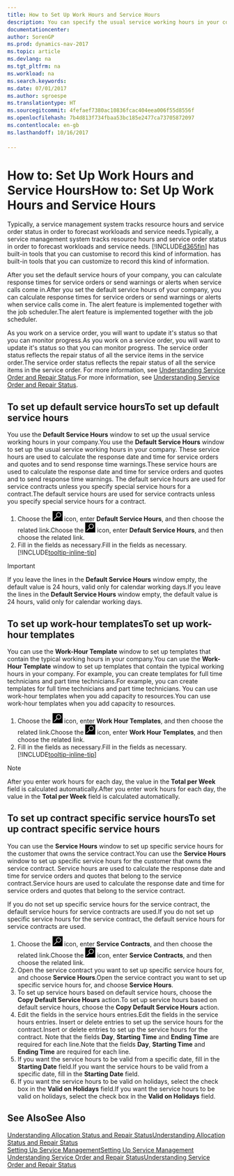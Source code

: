 ```yaml
---
title: How to Set Up Work Hours and Service Hours
description: You can specify the usual service working hours in your company. These service hours are used to calculate the response date and time for service orders and quotes, and to send response time warnings.
documentationcenter: 
author: SorenGP
ms.prod: dynamics-nav-2017
ms.topic: article
ms.devlang: na
ms.tgt_pltfrm: na
ms.workload: na
ms.search.keywords: 
ms.date: 07/01/2017
ms.author: sgroespe
ms.translationtype: HT
ms.sourcegitcommit: 4fefaef7380ac10836fcac404eea006f55d8556f
ms.openlocfilehash: 7b4d813f734fbaa53bc185e2477ca73705872097
ms.contentlocale: en-gb
ms.lasthandoff: 10/16/2017

---
```

# <a name="how-to-set-up-work-hours-and-service-hours"></a><span data-ttu-id="0b014-104">How to: Set Up Work Hours and Service Hours</span><span class="sxs-lookup"><span data-stu-id="0b014-104">How to: Set Up Work Hours and Service Hours</span></span>
<span data-ttu-id="0b014-105">Typically, a service management system tracks resource hours and service order status in order to forecast workloads and service needs.</span><span class="sxs-lookup"><span data-stu-id="0b014-105">Typically, a service management system tracks resource hours and service order status in order to forecast workloads and service needs.</span></span> [!INCLUDE[d365fin](includes/d365fin_md.md)]<span data-ttu-id="0b014-106"> has built-in tools that you can customise to record this kind of information.</span><span class="sxs-lookup"><span data-stu-id="0b014-106"> has built-in tools that you can customize to record this kind of information.</span></span>  
  
<span data-ttu-id="0b014-107">After you set the default service hours of your company, you can calculate response times for service orders or send warnings or alerts when service calls come in.</span><span class="sxs-lookup"><span data-stu-id="0b014-107">After you set the default service hours of your company, you can calculate response times for service orders or send warnings or alerts when service calls come in.</span></span> <span data-ttu-id="0b014-108">The alert feature is implemented together with the job scheduler.</span><span class="sxs-lookup"><span data-stu-id="0b014-108">The alert feature is implemented together with the job scheduler.</span></span>   
  
<span data-ttu-id="0b014-109">As you work on a service order, you will want to update it's status so that you can monitor progress.</span><span class="sxs-lookup"><span data-stu-id="0b014-109">As you work on a service order, you will want to update it's status so that you can monitor progress.</span></span> <span data-ttu-id="0b014-110">The service order status reflects the repair status of all the service items in the service order.</span><span class="sxs-lookup"><span data-stu-id="0b014-110">The service order status reflects the repair status of all the service items in the service order.</span></span> <span data-ttu-id="0b014-111">For more information, see [Understanding Service Order and Repair Status](service-order-repair-status.md).</span><span class="sxs-lookup"><span data-stu-id="0b014-111">For more information, see [Understanding Service Order and Repair Status](service-order-repair-status.md).</span></span> 

## <a name="to-set-up-default-service-hours"></a><span data-ttu-id="0b014-112">To set up default service hours</span><span class="sxs-lookup"><span data-stu-id="0b014-112">To set up default service hours</span></span>  
<span data-ttu-id="0b014-113">You use the **Default Service Hours** window to set up the usual service working hours in your company.</span><span class="sxs-lookup"><span data-stu-id="0b014-113">You use the **Default Service Hours** window to set up the usual service working hours in your company.</span></span> <span data-ttu-id="0b014-114">These service hours are used to calculate the response date and time for service orders and quotes and to send response time warnings.</span><span class="sxs-lookup"><span data-stu-id="0b014-114">These service hours are used to calculate the response date and time for service orders and quotes and to send response time warnings.</span></span> <span data-ttu-id="0b014-115">The default service hours are used for service contracts unless you specify special service hours for a contract.</span><span class="sxs-lookup"><span data-stu-id="0b014-115">The default service hours are used for service contracts unless you specify special service hours for a contract.</span></span>  
  
1. <span data-ttu-id="0b014-116">Choose the ![Search for Page or Report](media/ui-search/search_small.png "Search for Page or Report icon") icon, enter **Default Service Hours**, and then choose the related link.</span><span class="sxs-lookup"><span data-stu-id="0b014-116">Choose the ![Search for Page or Report](media/ui-search/search_small.png "Search for Page or Report icon") icon, enter **Default Service Hours**, and then choose the related link.</span></span>  
2. <span data-ttu-id="0b014-117">Fill in the fields as necessary.</span><span class="sxs-lookup"><span data-stu-id="0b014-117">Fill in the fields as necessary.</span></span> [!INCLUDE[tooltip-inline-tip](includes/tooltip-inline-tip_md.md)]  
  
> [!IMPORTANT]  
>  <span data-ttu-id="0b014-118">If you leave the lines in the **Default Service Hours** window empty, the default value is 24 hours, valid only for calendar working days.</span><span class="sxs-lookup"><span data-stu-id="0b014-118">If you leave the lines in the **Default Service Hours** window empty, the default value is 24 hours, valid only for calendar working days.</span></span>  
  
## <a name="to-set-up-work-hour-templates"></a><span data-ttu-id="0b014-119">To set up work-hour templates</span><span class="sxs-lookup"><span data-stu-id="0b014-119">To set up work-hour templates</span></span>
<span data-ttu-id="0b014-120">You can use the **Work-Hour Template** window to set up templates that contain the typical working hours in your company.</span><span class="sxs-lookup"><span data-stu-id="0b014-120">You can use the **Work-Hour Template** window to set up templates that contain the typical working hours in your company.</span></span> <span data-ttu-id="0b014-121">For example, you can create templates for full time technicians and part time technicians.</span><span class="sxs-lookup"><span data-stu-id="0b014-121">For example, you can create templates for full time technicians and part time technicians.</span></span> <span data-ttu-id="0b014-122">You can use work-hour templates when you add capacity to resources.</span><span class="sxs-lookup"><span data-stu-id="0b014-122">You can use work-hour templates when you add capacity to resources.</span></span>  
  
1. <span data-ttu-id="0b014-123">Choose the ![Search for Page or Report](media/ui-search/search_small.png "Search for Page or Report icon") icon, enter **Work Hour Templates**, and then choose the related link.</span><span class="sxs-lookup"><span data-stu-id="0b014-123">Choose the ![Search for Page or Report](media/ui-search/search_small.png "Search for Page or Report icon") icon, enter **Work Hour Templates**, and then choose the related link.</span></span>  
2. <span data-ttu-id="0b014-124">Fill in the fields as necessary.</span><span class="sxs-lookup"><span data-stu-id="0b014-124">Fill in the fields as necessary.</span></span> [!INCLUDE[tooltip-inline-tip](includes/tooltip-inline-tip_md.md)]  
  
> [!Note]
> <span data-ttu-id="0b014-125">After you enter work hours for each day, the value in the **Total per Week** field is calculated automatically.</span><span class="sxs-lookup"><span data-stu-id="0b014-125">After you enter work hours for each day, the value in the **Total per Week** field is calculated automatically.</span></span>  

## <a name="to-set-up-contract-specific-service-hours"></a><span data-ttu-id="0b014-126">To set up contract specific service hours</span><span class="sxs-lookup"><span data-stu-id="0b014-126">To set up contract specific service hours</span></span>  
<span data-ttu-id="0b014-127">You can use the **Service Hours** window to set up specific service hours for the customer that owns the service contract.</span><span class="sxs-lookup"><span data-stu-id="0b014-127">You can use the **Service Hours** window to set up specific service hours for the customer that owns the service contract.</span></span> <span data-ttu-id="0b014-128">Service hours are used to calculate the response date and time for service orders and quotes that belong to the service contract.</span><span class="sxs-lookup"><span data-stu-id="0b014-128">Service hours are used to calculate the response date and time for service orders and quotes that belong to the service contract.</span></span>  
  
<span data-ttu-id="0b014-129">If you do not set up specific service hours for the service contract, the default service hours for service contracts are used.</span><span class="sxs-lookup"><span data-stu-id="0b014-129">If you do not set up specific service hours for the service contract, the default service hours for service contracts are used.</span></span>  
  
1. <span data-ttu-id="0b014-130">Choose the ![Search for Page or Report](media/ui-search/search_small.png "Search for Page or Report icon") icon, enter **Service Contracts**, and then choose the related link.</span><span class="sxs-lookup"><span data-stu-id="0b014-130">Choose the ![Search for Page or Report](media/ui-search/search_small.png "Search for Page or Report icon") icon, enter **Service Contracts**, and then choose the related link.</span></span>  
2. <span data-ttu-id="0b014-131">Open the service contract you want to set up specific service hours for, and choose **Service Hours**.</span><span class="sxs-lookup"><span data-stu-id="0b014-131">Open the service contract you want to set up specific service hours for, and choose **Service Hours**.</span></span>  
4. <span data-ttu-id="0b014-132">To set up service hours based on default service hours, choose the **Copy Default Service Hours** action.</span><span class="sxs-lookup"><span data-stu-id="0b014-132">To set up service hours based on default service hours, choose the **Copy Default Service Hours** action.</span></span>  
5. <span data-ttu-id="0b014-133">Edit the fields in the service hours entries.</span><span class="sxs-lookup"><span data-stu-id="0b014-133">Edit the fields in the service hours entries.</span></span> <span data-ttu-id="0b014-134">Insert or delete entries to set up the service hours for the contract.</span><span class="sxs-lookup"><span data-stu-id="0b014-134">Insert or delete entries to set up the service hours for the contract.</span></span> <span data-ttu-id="0b014-135">Note that the fields **Day**, **Starting Time** and **Ending Time** are required for each line.</span><span class="sxs-lookup"><span data-stu-id="0b014-135">Note that the fields **Day**, **Starting Time** and **Ending Time** are required for each line.</span></span>  
6. <span data-ttu-id="0b014-136">If you want the service hours to be valid from a specific date, fill in the **Starting Date** field.</span><span class="sxs-lookup"><span data-stu-id="0b014-136">If you want the service hours to be valid from a specific date, fill in the **Starting Date** field.</span></span>  
7. <span data-ttu-id="0b014-137">If you want the service hours to be valid on holidays, select the check box in the **Valid on Holidays** field.</span><span class="sxs-lookup"><span data-stu-id="0b014-137">If you want the service hours to be valid on holidays, select the check box in the **Valid on Holidays** field.</span></span>  

## <a name="see-also"></a><span data-ttu-id="0b014-138">See Also</span><span class="sxs-lookup"><span data-stu-id="0b014-138">See Also</span></span>  
[<span data-ttu-id="0b014-139">Understanding Allocation Status and Repair Status</span><span class="sxs-lookup"><span data-stu-id="0b014-139">Understanding Allocation Status and Repair Status</span></span>](service-allocation-status-and-repair-status.md)  
[<span data-ttu-id="0b014-140">Setting Up Service Management</span><span class="sxs-lookup"><span data-stu-id="0b014-140">Setting Up Service Management</span></span>](service-setup-service.md)  
[<span data-ttu-id="0b014-141">Understanding Service Order and Repair Status</span><span class="sxs-lookup"><span data-stu-id="0b014-141">Understanding Service Order and Repair Status</span></span>](service-order-repair-status.md)  

